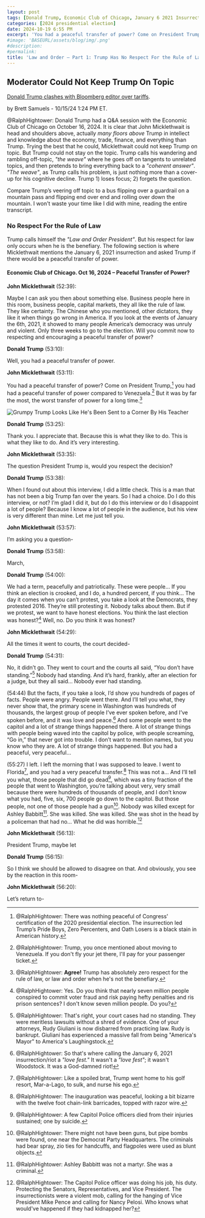 ```yaml
---
layout: post
tags: [Donald Trump, Economic Club of Chicago, January 6 2021 Insurrection, Law and Order, peaceful transfer of power]
categories: [2024 presidential election]
date: 2024-10-19 6:55 PM
excerpt: 'You had a peaceful transfer of power? Come on President Trump, you had had a peaceful transfer of power compared to Venezuela. But it was by far the most, the worst transfer of power for a long time. – John Micklethwait, Editor-in-chief of Bloomberg News'
#image: 'BASEURL/assets/blog/img/.png'
#description:
#permalink:
title: 'Law and Order – Part 1: Trump Has No Respect For the Rule of Law'
---
```



## Moderator Could Not Keep Trump On Topic


[Donald Trump clashes with Bloomberg editor over tariffs](https://thehill.com/homenews/campaign/4934505-trump-defends-tariffs-chicago/).

 by Brett Samuels - 10/15/24 1:24 PM ET.

@RalphHightower: Donald Trump had a Q&A session with the Economic Club of
Chicago on October 16, 2024. It is clear that John Micklethwait is head and
shoulders above, actually *many floors above* Trump in intellect and knowledge
about the economy, trade, finance, and everything than Trump. Trying the best
that he could, Micklethwait could not keep Trump on topic. But Trump could not
stay on the topic. Trump calls his wandering and rambling off-topic,
*"the weave"* where he goes off on tangents to unrelated topics, and then
pretends to bring everything back to a *"coherent answer"*. *"The weave"*, as
Trump calls his problem, is just nothing more than a cover-up for his cognitive
decline. Trump 1) loses focus; 2) forgets the question.

Compare Trump’s veering off topic to a bus flipping over a guardrail on a
mountain pass and flipping end over end and rolling over down the mountain. I
won't waste your time like I did with mine, reading the entire transcript.

### No Respect For the Rule of Law

Trump calls himself the *"Law and Order President"*. But his respect for law
only occurs when he is the benefiary. The following section is where Micklethwait
mentions the January 6, 2021 insurrection and asked Trump if there would be a
peaceful transfer of power.

#### Economic Club of Chicago. Oct 16, 2024 – Peaceful Transfer of Power?

**John Micklethwait** (52:39):

Maybe I can ask you then about something else. Business people here in this room,
business people, capital markets, they all like the rule of law. They like
certainty. The Chinese who you mentioned, other dictators, they like it when
things go wrong in America. If you look at the events of January the 6th, 2021,
it showed to many people America’s democracy was unruly and violent. Only three
weeks to go to the election. Will you commit now to respecting and encouraging a
peaceful transfer of power?

**Donald Trump** (53:10):

Well, you had a peaceful transfer of power.

**John Micklethwait** (53:11):

You had a peaceful transfer of power? Come on President Trump,[^11] you had had
a peaceful transfer of power compared to Venezuela.[^12] But it was by far the
most, the worst transfer of power for a long time.[^13]

![Grumpy Trump Looks Like He's Been Sent to a Corner By His Teacher](/img/GrumpyTrumpChicago.jpeg)

[^11]: @RalphHightower: There was nothing peaceful of Congress' certification of the 2020 presidential election. The insurrection led Trump’s Pride Boys, Zero Percenters, and Oath Losers is a black stain in American history. 

[^12]: @RalphHightower: Trump, you once mentioned about moving to Venezuela. If you don't fly your jet there, I'll pay for your passenger ticket.

[^13]: @RalphHightower: **Agree!** Trump has absolutely zero respect for the rule of law, or law and order when he's not the benefiary.

**Donald Trump** (53:25):

Thank you. I appreciate that. Because this is what they like to do. This is what
they like to do. And it’s very interesting.


**John Micklethwait** (53:35):

The question President Trump is, would you respect the decision?

**Donald Trump** (53:38):

When I found out about this interview, I did a little check. This is a man that
has not been a big Trump fan over the years. So I had a choice. Do I do this
interview, or not? I’m glad I did it, but do I do this interview or do I
disappoint a lot of people? Because I know a lot of people in the audience, but
his view is very different than mine. Let me just tell you.

**John Micklethwait** (53:57):

I’m asking you a question-

**Donald Trump** (53:58):

March,

**Donald Trump** (54:00):

We had a term, peacefully and patriotically. These were people… If you think an
election is crooked, and I do, a hundred percent, if you think… The day it comes
when you can’t protest, you take a look at the Democrats, they protested 2016.
They’re still protesting it. Nobody talks about them. But if we protest, we want
to have honest elections. You think the last election was honest?[^21] Well, no.
Do you think it was honest?

[^21]: @RalphHightower: Yes. Do you think that nearly seven million people conspired to commit voter fraud and risk paying hefty penalties and ris prison sentences? I don't know seven million people. Do you?

**John Micklethwait** (54:29):

All the times it went to courts, the court decided-

**Donald Trump** (54:31):

No, it didn’t go. They went to court and the courts all said, “You don’t have
standing.”[^31] Nobody had standing. And it’s hard, frankly, after an election
for a judge, but they all said… Nobody ever had standing.

[^31]: @RalphHightower: That's right, your court cases had no standing. They were meritless lawsuits without a shred of evidence. One of your attorneys, Rudy Giuliani is now disbarred from practicing law. Rudy is bankrupt. Giuliani has experienced a massive fall from being "America's Mayor" to America's Laughingstock.[^32]

[^32]: @RalphHightower: Trump is a resume killer. All who work Trump have their reputation tarnished; perhaps former General James Mattis. He had his resignation letter in his inside coat pocket ready to hand to Trump when Trump didn't agree with Mattis' suggestion; Mattison turned in his resignation on the spot.

(54:44)
But the facts, if you take a look, I’d show you hundreds of pages of facts.
People were angry. People went there. And I’ll tell you what, they never show
that, the primary scene in Washington was hundreds of thousands, the largest
group of people I’ve ever spoken before, and I’ve spoken before, and it was love
and peace.[^41] And some people went to the capitol and a lot of strange things
happened there. A lot of strange things with people being waved into the capitol
by police, with people screaming, “Go in,” that never got into trouble. I don’t
want to mention names, but you know who they are. A lot of strange things
happened. But you had a peaceful, very peaceful…

[^41]: @RalphHightower: So that's where calling the January 6, 2021 insurrection/riot a *"love fest."* It wasn't a *"love fest"*; it wasn't Woodstock. It was a God-damned riot!

(55:27)
I left. I left the morning that I was supposed to leave. I went to Florida[^50],
and you had a very peaceful transfer.[^51] This was not a… And I’ll tell you
what, those people that did go dead[^52], which was a tiny fraction of the
people that went to Washington, you’re talking about very, very small because
there were hundreds of thousands of people, and I don’t know what you had, five,
six, 700 people go down to the capitol. But those people, not one of those
people had a gun[^53]. Nobody was killed except for Ashley Babbitt[^54]. She was
killed. She was killed. She was shot in the head by a policeman that had no…
What he did was horrible.[^55]

[^50]: @RalphHightower: Like a spoiled brat, Trump went home to his golf resort, Mar-a-Lago, to sulk, and nurse his ego.

[^51]: @RalphHightower: The inauguration was peaceful, looking a bit bizarre with the twelve foot chain-link barricades, topped with razor wire.

[^52]: @RalphHightower: A few Capitol Police officers died from their injuries sustained; one by suicide.

[^53]: @RalphHightower: There might not have been guns, but pipe bombs were found, one near the Democrat Party Headquarters. The criminals had bear spray, zio ties for handcuffs, and flagpoles were used as blunt objects. 

[^54]: @RalphHightower: Ashley Babbitt was not a martyr. She was a criminal.

[^55]: @RalphHightower: The Capitol Police officer was doing his job, his duty. Protecting the Senators, Representatives, and Vice President. The insurrectionists were a violent mob, calling for the hanging of Vice President Mike Pence and calling for Nancy Pelosi. Who knows what would've happened if they had kidnapped her?

**John Micklethwait** (56:13):

President Trump, maybe let

**Donald Trump** (56:15):

So I think we should be allowed to disagree on that. And obviously, you see by the
reaction in this room-

**John Micklethwait** (56:20):

Let’s return to-
